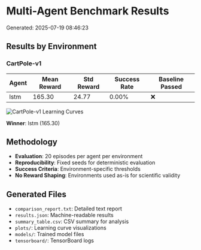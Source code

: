 # Multi-Agent Benchmark Results

Generated: 2025-07-19 08:46:23

## Results by Environment

### CartPole-v1

| Agent | Mean Reward | Std Reward | Success Rate | Baseline Passed |
|-------|-------------|------------|--------------|----------------|
| lstm | 165.30 | 24.77 | 0.00% | ❌ |

![CartPole-v1 Learning Curves](plots/CartPole-v1_comparison.png)

**Winner**: lstm (165.30)

## Methodology

- **Evaluation**: 20 episodes per agent per environment
- **Reproducibility**: Fixed seeds for deterministic evaluation
- **Success Criteria**: Environment-specific thresholds
- **No Reward Shaping**: Environments used as-is for scientific validity

## Generated Files

- `comparison_report.txt`: Detailed text report
- `results.json`: Machine-readable results
- `summary_table.csv`: CSV summary for analysis
- `plots/`: Learning curve visualizations
- `models/`: Trained model files
- `tensorboard/`: TensorBoard logs
